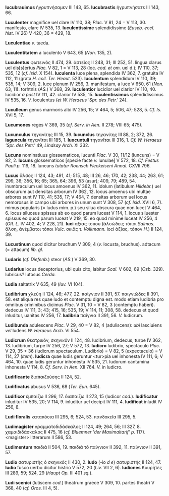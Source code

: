 **lucubrauimus** ἠγρυπνήσαμεν III 143, 65. **lucubrastis** ἠγρυπνήσατε
III 143, 66.

**Luculenter** magnifice uel clare IV 110, 38; *Plac.* V 81, 24 = V 113,
30. manifesto, clare IV 535, 13. **luculentissime** splendidissime
(*Euseb. eccl. hist.* IV 26) V 420, 36 = 429, 18.

**Luculentiae** *v.* taeda.

**Luculentitatem** a luculento V 643, 65 (*Non.* 135, 2).

**Luculentus** φωτεινός II 474, 29. ἀστεῖος II 248, 31; III 252, 51.
lingua clarus uel dis[s]ertus *Plac.* V 82, 1 = V 113, 28 (loc. *cod.
et om.* uel d.); IV 110, 37; 535, 12 (*cf. Isid.* X 154).
**luculenta** luce plena, splendida IV 362, 7. gratuita IV 112, 11
(grata *H. coll. Ter. Heaut.* 523). **luculentum** splendidum IV 110,
39; 535, 14; V 309, 2. luce plenum IV 256, 3. manifestum, a luce V 650,
61 (*Non.* 63, 11). torhtnis (*AS.*) V 368, 39. **luculentior** lucidior
uel clarior IV 110, 40. lucidior *a post* IV 111, 42. clarior IV 535,
15. **luculentissimus** splendidissimus IV 535, 16. *V.* loculentus (*et
W. Heraeus 'Spr. des Petr.'* 24).

**Luculleum** genus marmoris albi IV 256, 15; V 464, 5; 506, 47; 528, 5.
*Cf. Is.* XVI 5, 17.

**Lucumones** reges V 369, 35 (*cf. Serv. in Aen.* II 278; VIII 65;
475).

**Lucunculus** τηγανίτης III 15, 39. **lucunclus** τηγανίτης III 88, 2;
372, 26. **laguncula** τηγανῖται III 185, 1. **luocuntuli** τηγανῖται
III 316, 1. *Cf. W. Heraeus 'Spr. des Petr.'* 49, *Lindsay Arch.* XI
332.

**Lucuns** nominatiuus glossematicos, lucunti *Plac.* V 30, 11/12
(luncuns) = V 82, 2. **lucuns** glossematicos [specie facte *v.*
lunulae] V 572, 18. *Cf. Festus Pauli p.* 119, 18. luncuns *tutatur
Roensch Fleckeiseni Annal.* CXVII 796.

**Lucus** ἄλσος II 124, 43; 491, 41; 515, 48; III 26, 46; 170, 42; 238,
44; 263, 61; 299, 36; 356, 16; 65; 365, 64; 396, 53 (asur); 409, 79;
489, 54. inumbraculum uel locus amoenus IV 362, 11. idolum (latibulum
*Hildebr.*) uel obscurum aut densitas arborum IV 362, 12. locus amoenus
ubi multae arbores sunt IV 110, 41; 535, 17; V 464, 7. densitas arborum
uel locus nemorosus in campo ubi arbores in unum sunt V 308, 57 (*cf.
Isid.* XVII 6, 7). mimus popularis (= ludus mim. p.) seu silua obscura
quae non lucet V 464, 6. locus siluosus spissus ab eo quod parum luceat
V 114, 1. locus siluester spissus eo quod parum luceat V 219, 15. eo
quod minime luceat IV 256, 4 (*GR. L.* IV 402, 4; V 228, 21). **luci**
αξιας τοπου (ἀλσώδεις τόποι *Salmas.* ἄλση, ἀνέμβατοι τόποι *Vulc.*
σκιᾶς τ. *Volkmann.* loci ἀξίας, τόπον *H.*) II 124, 39.

**Lucustinum** quod dicitur bruchum V 309, 4 (*v.* locusta, bruchus).
adtacum (= attacum) *lib. gl.*

**Ludaris** (*cf. Diefenb.*) steor (*AS.*) V 369, 30.

**Ludarius** locus deceptorius, ubi quis cito, labitur *Scal.* V 602, 69
(*Osb.* 329). lubricus? lutosus *Cerda.*

**Ludia** saltatrix V 635, 49 (*Iuv.* VI 104).

**Ludibrium** χλεύη II 124, 46; 477, 22. παίγνιον II 391, 57. παιγνιῶδες
II 391, 58. est aliqua res quae ludo et contemptu digna est. modo etiam
ludibria pro omnibus criminibus dicimus *Plac.* V 31, 10 = V 82, 3
(contemptu haberi). dedecus IV 111, 3; 43; 415, 16; 535, 19; V 114, 11;
308, 58. dedecus et quod inluditur, uanitas IV 256, 17. **ludibria**
παίγνια II 391, 56. *V.* ludicrum.

**Ludibunda** adulescens *Plac.* V 29, 40 = V 82, 4 (aduliscens): *ubi*
lasciuiens *vel* ludens *W. Heraeus Arch.* VI 554.

**Ludicrum** θεατρικόν, σκηνικόν II 124, 48. ludibrium, dedecus, turpe
IV 362, 13. ludibrium, turpe IV 256, 27; V 572, 13. **ludicro**
ludibrio, spectaculo *Plac.* V 29, 35 + 36 (ludicrum spectaculum,
Ludibrio) = V 82, 5 (expectaculo) = V 114, 27 (*item*). **ludicra** quae
ludis geruntur \<tur\>pia uel inhonesta IV 111, 6; V 464, 10. quae ludis
geruntur inhonesta IV 535, 21. ludorum can­tamina inhonesta V 114, 8.
*Cf. Serv. in Aen.* XII 764. *V.* in ludicro.

**Ludificante** διαπαιζούσης II 124, 52.

**Ludificatus** abusus V 536, 68 (*Ter. Eun.* 645).

**Ludificor** ἐμπαίζω II 296, 17. διαπαίζω II 273, 15 (ludicor *cod.*).
**ludificatur** inluditur IV 535, 20; V 114, 9. inluditur uel decipit IV
111, 4. **ludificat** inludit IV 256, 8.

**Ludi floralis** καταπόσια III 295, 6; 524, 53. πανδοκεῖα III 295, 5.

**Ludimagister** γραμματοδιδάσκαλος II 124, 49; 264, 56; III 327, 8.
χαμαιδιδάσκαλος II 475, 16 (*cf. Bluemner 'der Maximaltarif' p.* 117).
\<magister\> litte­rarum II 586, 53.

**Ludimentum** παιδιά II 504, 19. παιδιὰ τὸ παίγνιον II 392, 11. παίγνιον
II 391, 57.

**Ludio** σατυριστὴς ὁ σκηνικός II 430, 2. **ludo** (-io *d e*)
σατυριστής II 124, 47. **ludio** fusco uerbo dicitur histrio V 572, 20
(*Liv.* VII 2, 6). **ludiones** Κουρῆτες III 289, 59; 524, 29 (*Haupt*
*Op.* III 401 *sq.*).

**Ludi scenici** (lutiscem *cod.*) theatrum graece V 309, 10. partes
theatri V 368, 40 (*cf. Oros.* III 4, 5).
